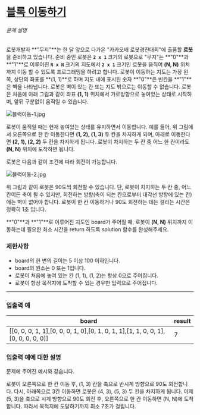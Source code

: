 # [블록 이동하기](https://school.programmers.co.kr/learn/courses/30/lessons/60063)


###### 문제 설명


로봇개발자 **"무지"**는 한 달 앞으로 다가온 "카카오배 로봇경진대회"에 출품할 **로봇**을 준비하고 있습니다. 준비 중인 로봇은 **`2 x 1`** 크기의 로봇으로 "무지"는 **"0"**과 **"1"**로 이루어진 **`N x N`** 크기의 지도에서 **`2 x 1`** 크기인 로봇을 움직여 **(N, N)** 위치까지 이동 할 수 있도록 프로그래밍을 하려고 합니다. 로봇이 이동하는 지도는 가장 왼쪽, 상단의 좌표를 **(1, 1\)**로 하며 지도 내에 표시된 숫자 **"0"**은 빈칸을 **"1"**은 벽을 나타냅니다. 로봇은 벽이 있는 칸 또는 지도 밖으로는 이동할 수 없습니다. 로봇은 처음에 아래 그림과 같이 좌표 **(1, 1\)** 위치에서 가로방향으로 놓여있는 상태로 시작하며, 앞뒤 구분없이 움직일 수 있습니다.


![블럭이동-1.jpg](https://grepp-programmers.s3.amazonaws.com/files/production/33f5c19ba6/052d3514-5fca-4b85-82aa-0f9eaefae0a3.jpg)


로봇이 움직일 때는 현재 놓여있는 상태를 유지하면서 이동합니다. 예를 들어, 위 그림에서 오른쪽으로 한 칸 이동한다면 **(1, 2\), (1, 3\)** 두 칸을 차지하게 되며, 아래로 이동한다면 **(2, 1\), (2, 2\)** 두 칸을 차지하게 됩니다. 로봇이 차지하는 두 칸 중 어느 한 칸이라도 **(N, N)** 위치에 도착하면 됩니다.


로봇은 다음과 같이 조건에 따라 회전이 가능합니다.


![블럭이동-2.jpg](https://grepp-programmers.s3.amazonaws.com/files/production/edfcdf57d3/f87055df-91e5-4f47-b99a-400c54bfdf3a.jpg)


위 그림과 같이 로봇은 90도씩 회전할 수 있습니다. 단, 로봇이 차지하는 두 칸 중, 어느 칸이든 축이 될 수 있지만, 회전하는 방향(축이 되는 칸으로부터 대각선 방향에 있는 칸)에는 벽이 없어야 합니다. 로봇이 한 칸 이동하거나 90도 회전하는 데는 걸리는 시간은 정확히 1초 입니다.


**"0"**과 **"1"**로 이루어진 지도인 board가 주어질 때, 로봇이 **(N, N)** 위치까지 이동하는데 필요한 최소 시간을 return 하도록 solution 함수를 완성해주세요.


### 제한사항


* board의 한 변의 길이는 5 이상 100 이하입니다.
* board의 원소는 0 또는 1입니다.
* 로봇이 처음에 놓여 있는 칸 (1, 1\), (1, 2\)는 항상 0으로 주어집니다.
* 로봇이 항상 목적지에 도착할 수 있는 경우만 입력으로 주어집니다.




---


### 입출력 예




| board | result |
| --- | --- |
| \[\[0, 0, 0, 1, 1],\[0, 0, 0, 1, 0],\[0, 1, 0, 1, 1],\[1, 1, 0, 0, 1],\[0, 0, 0, 0, 0]] | 7 |


### 입출력 예에 대한 설명


문제에 주어진 예시와 같습니다.  

로봇이 오른쪽으로 한 칸 이동 후, (1, 3\) 칸을 축으로 반시계 방향으로 90도 회전합니다. 다시, 아래쪽으로 3칸 이동하면 로봇은 (4, 3\), (5, 3\) 두 칸을 차지하게 됩니다. 이제 (5, 3\)을 축으로 시계 방향으로 90도 회전 후, 오른쪽으로 한 칸 이동하면 (N, N)에 도착합니다. 따라서 목적지에 도달하기까지 최소 7초가 걸립니다.



